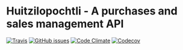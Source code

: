 # Huitzilopochtli - A purchases and sales management API

[![Travis](https://img.shields.io/travis/murilocosta/huitzilopochtli.svg?style=flat-square)](https://travis-ci.org/murilocosta/huitzilopochtli)
[![GitHub issues](https://img.shields.io/github/issues/murilocosta/huitzilopochtli.svg?style=flat-square)](https://github.com/murilocosta/huitzilopochtli/issues)
[![Code Climate](https://img.shields.io/codeclimate/github/murilocosta/huitzilopochtli.svg?style=flat-square)](https://codeclimate.com/github/murilocosta/huitzilopochtli)
[![Codecov](https://img.shields.io/codecov/c/github/murilocosta/huitzilopochtli.svg?style=flat-square)](https://codecov.io/gh/murilocosta/huitzilopochtli)
